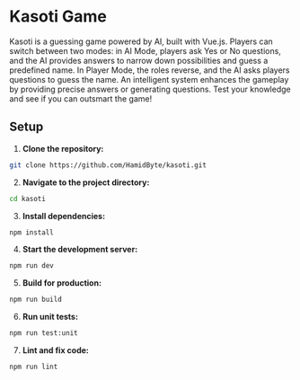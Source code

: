 # Kasoti Game

Kasoti is a guessing game powered by AI, built with Vue.js. Players can switch between two modes: in AI Mode, players ask Yes or No questions, and the AI provides answers to narrow down possibilities and guess a predefined name. In Player Mode, the roles reverse, and the AI asks players questions to guess the name. An intelligent system enhances the gameplay by providing precise answers or generating questions. Test your knowledge and see if you can outsmart the game!

## Setup

1. **Clone the repository:**

```sh
git clone https://github.com/HamidByte/kasoti.git
```

2. **Navigate to the project directory:**

```sh
cd kasoti
```

3. **Install dependencies:**

```sh
npm install
```

4. **Start the development server:**

```sh
npm run dev
```

5. **Build for production:**

```sh
npm run build
```

6. **Run unit tests:**

```sh
npm run test:unit
```

7. **Lint and fix code:**

```sh
npm run lint
```
